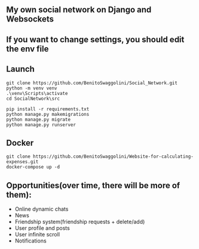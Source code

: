 ## My own social network on Django and Websockets



## If you want to change  settings, you should edit the env file



Launch
------

```
git clone https://github.com/BenitoSwaggolini/Social_Network.git
python -m venv venv
.\venv\Scripts\activate
cd SocialNetwork\src

pip install -r requirements.txt
python manage.py makemigrations
python manage.py migrate
python manage.py runserver
```



Docker
------

```
git clone https://github.com/BenitoSwaggolini/Website-for-calculating-expenses.git
docker-compose up -d
```




Opportunities(over time, there will be more of them):
------


* Online dynamic chats
* News
* Friendship system(friendship requests + delete/add)
* User profile and posts
* User infinite scroll
* Notifications